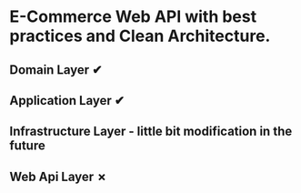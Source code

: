 # E-Commerce Web API with best practices and Clean Architecture.

## Domain Layer ✔
## Application Layer ✔
## Infrastructure Layer - little bit modification in the future
## Web Api Layer  ✗
